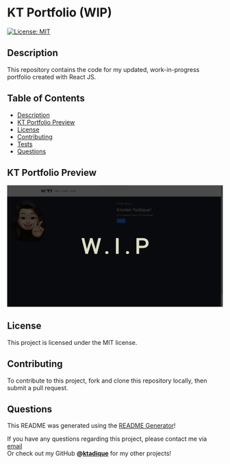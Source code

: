 # KT Portfolio (WIP)

[![License: MIT](https://img.shields.io/badge/License-MIT-yellow.svg)](https://opensource.org/licenses/MIT)

## Description

This repository contains the code for my updated, work-in-progress portfolio created with React JS.

## Table of Contents

- [Description](#description)
- [KT Portfolio Preview](#kt-portfolio-preview)
- [License](#license)
- [Contributing](#contributing)
- [Tests](#tests)
- [Questions](#questions)

## KT Portfolio Preview

![KT React Portfolio Preview](./src/assets/img/wip.png)

## License

This project is licensed under the MIT license.

## Contributing

To contribute to this project, fork and clone this repository locally, then submit a pull request.

## Questions

This README was generated using the [README Generator](https://github.com/ktadique/README-Generator)!

If you have any questions regarding this project, please contact me via [email](mailto:kch.tadique@gmail.com)<br>
Or check out my GitHub **@[ktadique](https://github.com/ktadique)** for my other projects!
